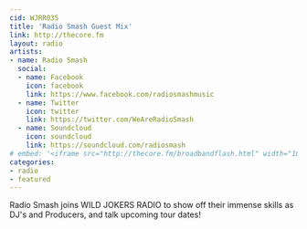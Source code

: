 ```yaml
---
cid: WJRR035
title: 'Radio Smash Guest Mix'
link: http://thecore.fm
layout: radio
artists: 
- name: Radio Smash
  social:
  - name: Facebook
    icon: facebook
    link: https://www.facebook.com/radiosmashmusic
  - name: Twitter
    icon: twitter
    link: https://twitter.com/WeAreRadioSmash
  - name: Soundcloud
    icon: soundcloud
    link: https://soundcloud.com/radiosmash
# embed: '<iframe src="http://thecore.fm/broadbandflash.html" width="100%" height="350px"></iframe>'
categories:
- radio
- featured
---
```


Radio Smash joins WILD JOKERS RADIO to show off their immense skills as DJ's and Producers, and talk upcoming tour dates!
